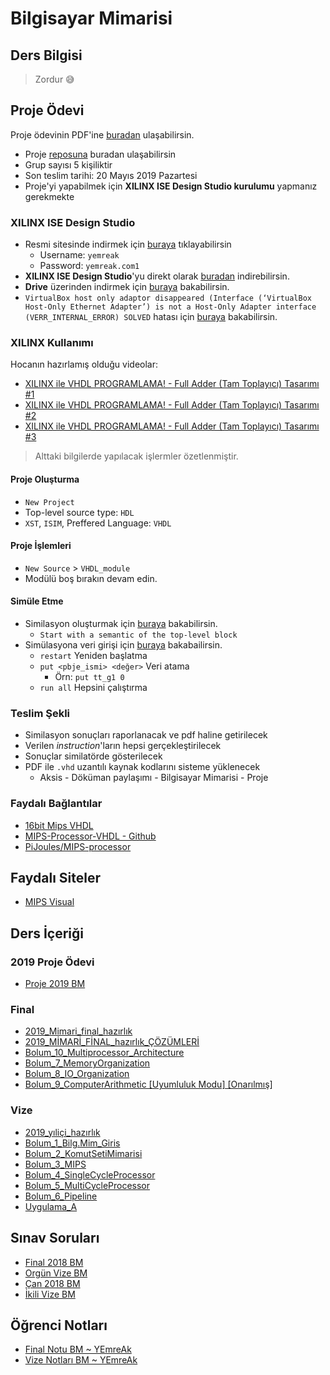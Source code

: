 # Bilgisayar Mimarisi 

## Ders Bilgisi

> Zordur 😅

## Proje Ödevi

Proje ödevinin PDF'ine [buradan][Proje Ödevi] ulaşabilirsin.

- Proje [reposuna][16bit Mips VHDL - Repo] buradan ulaşabilirsin
- Grup sayısı 5 kişiliktir
- Son teslim tarihi: 20 Mayıs 2019 Pazartesi
- Proje'yi yapabilmek için **XILINX ISE Design Studio kurulumu** yapmanız gerekmekte

### XILINX ISE Design Studio

- Resmi sitesinde indirmek için [buraya][XILINX ISE Design Studio] tıklayabilirsin
  - Username: `yemreak`
  - Password: `yemreak.com1`
- **XILINX ISE Design Studio**'yu direkt olarak [buradan][XILINX ISE Design Studio - Direct] indirebilirsin.
- **Drive** üzerinden indirmek için [buraya][XILINX ISE Design Studio - Drive] bakabilirsin.
- `VirtualBox host only adaptor disappeared (Interface (‘VirtualBox Host-Only Ethernet Adapter’) is not a Host-Only Adapter interface (VERR_INTERNAL_ERROR) SOLVED` hatası için [buraya][Hata Çözümü 1] bakabilirsin.

### XILINX Kullanımı

Hocanın hazırlamış olduğu videolar:

- [XILINX ile VHDL PROGRAMLAMA! - Full Adder (Tam Toplayıcı) Tasarımı #1](https://www.youtube.com/watch?v=-SZuTT3xa18)
- [XILINX ile VHDL PROGRAMLAMA! - Full Adder (Tam Toplayıcı) Tasarımı #2](https://www.youtube.com/watch?v=H7jihUQz-Io)
- [XILINX ile VHDL PROGRAMLAMA! - Full Adder (Tam Toplayıcı) Tasarımı #3](https://www.youtube.com/watch?v=Sw5ktjHl1zc)

> Alttaki bilgilerde yapılacak işlermler özetlenmiştir.

#### Proje Oluşturma

- `New Project`
- Top-level source type: `HDL`
- `XST`, `ISIM`, Preffered Language: `VHDL`

#### Proje İşlemleri

- `New Source` > `VHDL_module`
- Modülü boş bırakın devam edin.

#### Simüle Etme

- Similasyon oluşturmak için [buraya][XILINX ISE - Simulation] bakabilirsin.
  - `Start with a semantic of the top-level block`
- Simülasyona veri girişi için [buraya][ISIM Simulator] bakabailirsin.
  - `restart` Yeniden başlatma
  - `put <pbje_ismi> <değer>` Veri atama
    - Örn: `put tt_g1 0`
  - `run all` Hepsini çalıştırma

### Teslim Şekli

- Similasyon sonuçları raporlanacak ve pdf haline getirilecek
- Verilen *instruction*'ların hepsi gerçekleştirilecek
- Sonuçlar similatörde gösterilecek
- PDF ile `.vhd` uzantılı kaynak kodlarını sisteme yüklenecek
  - Aksis - Döküman paylaşımı - Bilgisayar Mimarisi - Proje

### Faydalı Bağlantılar

- [16bit Mips VHDL]
- [MIPS-Processor-VHDL - Github]
- [PiJoules/MIPS-processor]

## Faydalı Siteler

- [MIPS Visual]

[Drive]: https://drive.google.com/open?id=1NXSZ1cKrnX7mf7tUahAgKbzd-TcWMs2X

[Proje Ödevi]: ../res/2019_bilgisayar_mimarisi_proje.pdf
[XILINX ISE Design Studio]: https://www.xilinx.com/support/download/index.html/content/xilinx/en/downloadNav/design-tools.html
[XILINX ISE Design Studio - Direct]: https://xilinx-ax-dl.entitlenow.com/dl/ul/2018/02/21/R209898474/Xilinx_ISE_S6_Win10_14.7_ISE_VMs_0206_1.zip/70f417f0787735862bdf9e9e3107e2af/5CC73BF4?akdm=0&filename=Xilinx_ISE_S6_Win10_14.7_ISE_VMs_0206_1.zip
[XILINX ISE Design Studio - Drive]: https://drive.google.com/open?id=1-4j-ZBZmA5axu2G3ebxcITROWsR2IUny
[XILINX ISE - Simulation]: https://youtu.be/H7jihUQz-Io?t=637
[ISIM Simulator]: https://youtu.be/Sw5ktjHl1zc?t=576
[Hata Çözümü 1]: https://darrenoneill.eu/?p=627

[16bit Mips VHDL]: https://www.fpga4student.com/2017/09/vhdl-code-for-mips-processor.html
[MIPS-Processor-VHDL - Github]: https://github.com/cm4233/MIPS-Processor-VHDL
[PiJoules/MIPS-processor]: https://github.com/PiJoules/MIPS-processor

[MIPS Visual]: http://www3.ntu.edu.sg/home/smitha/FYP_Gerald/index.html

[16bit Mips VHDL - Repo]: https://github.com/yedhrab/16BitMipsVHDL
<!--Index-->


## Ders İçeriği


### 2019 Proje Ödevi

- [Proje 2019 BM](./Ders%20%C4%B0%C3%A7eri%C4%9Fi/2019%20Proje%20%C3%96devi/Proje%202019%20BM.pdf)

### Final

- [2019_Mimari_final_hazırlık](./Ders%20%C4%B0%C3%A7eri%C4%9Fi/Final/2019_Mimari_final_haz%C4%B1rl%C4%B1k.pdf)
- [2019_MİMARİ_FİNAL_hazırlık_ÇÖZÜMLERİ](./Ders%20%C4%B0%C3%A7eri%C4%9Fi/Final/2019_M%C4%B0MAR%C4%B0_F%C4%B0NAL_haz%C4%B1rl%C4%B1k_%C3%87%C3%96Z%C3%9CMLER%C4%B0.pdf)
- [Bolum_10_Multiprocessor_Architecture](./Ders%20%C4%B0%C3%A7eri%C4%9Fi/Final/Bolum_10_Multiprocessor_Architecture.pdf)
- [Bolum_7_MemoryOrganization](./Ders%20%C4%B0%C3%A7eri%C4%9Fi/Final/Bolum_7_MemoryOrganization.pdf)
- [Bolum_8_IO_Organization](./Ders%20%C4%B0%C3%A7eri%C4%9Fi/Final/Bolum_8_IO_Organization.pdf)
- [Bolum_9_ComputerArithmetic [Uyumluluk Modu] [Onarılmış]](./Ders%20%C4%B0%C3%A7eri%C4%9Fi/Final/Bolum_9_ComputerArithmetic%20%5BUyumluluk%20Modu%5D%20%5BOnar%C4%B1lm%C4%B1%C5%9F%5D.pdf)

### Vize

- [2019_yıliçi_hazırlık](./Ders%20%C4%B0%C3%A7eri%C4%9Fi/Vize/2019_y%C4%B1li%C3%A7i_haz%C4%B1rl%C4%B1k.pdf)
- [Bolum_1_Bilg.Mim_Giris](./Ders%20%C4%B0%C3%A7eri%C4%9Fi/Vize/Bolum_1_Bilg.Mim_Giris.pdf)
- [Bolum_2_KomutSetiMimarisi](./Ders%20%C4%B0%C3%A7eri%C4%9Fi/Vize/Bolum_2_KomutSetiMimarisi.pdf)
- [Bolum_3_MIPS](./Ders%20%C4%B0%C3%A7eri%C4%9Fi/Vize/Bolum_3_MIPS.pdf)
- [Bolum_4_SingleCycleProcessor](./Ders%20%C4%B0%C3%A7eri%C4%9Fi/Vize/Bolum_4_SingleCycleProcessor.pdf)
- [Bolum_5_MultiCycleProcessor](./Ders%20%C4%B0%C3%A7eri%C4%9Fi/Vize/Bolum_5_MultiCycleProcessor.pdf)
- [Bolum_6_Pipeline](./Ders%20%C4%B0%C3%A7eri%C4%9Fi/Vize/Bolum_6_Pipeline.pdf)
- [Uygulama_A](./Ders%20%C4%B0%C3%A7eri%C4%9Fi/Vize/Uygulama_A.pdf)

## Sınav Soruları

- [Final 2018 BM](./S%C4%B1nav%20Sorular%C4%B1/Final%202018%20BM.pdf)
- [Orgün Vize BM](./S%C4%B1nav%20Sorular%C4%B1/Org%C3%BCn%20Vize%20BM.pdf)
- [Çan 2018 BM](./S%C4%B1nav%20Sorular%C4%B1/%C3%87an%202018%20BM.pdf)
- [İkili Vize BM](./S%C4%B1nav%20Sorular%C4%B1/%C4%B0kili%20Vize%20BM.pdf)

## Öğrenci Notları

- [Final Notu BM ~ YEmreAk](./%C3%96%C4%9Frenci%20Notlar%C4%B1/Final%20Notu%20BM%20~%20YEmreAk.pdf)
- [Vize Notları BM ~ YEmreAk](./%C3%96%C4%9Frenci%20Notlar%C4%B1/Vize%20Notlar%C4%B1%20BM%20~%20YEmreAk.pdf)



<!--Index-->
